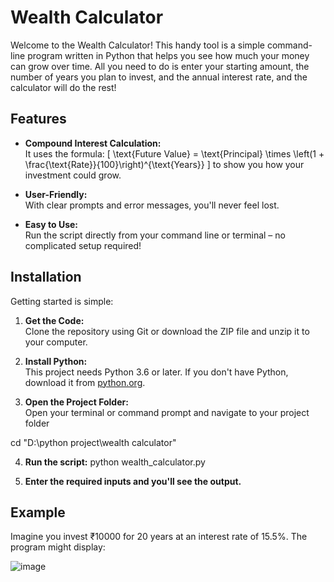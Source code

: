 # Wealth Calculator

Welcome to the Wealth Calculator! This handy tool is a simple command-line program written in Python that helps you see how much your money can grow over time. All you need to do is enter your starting amount, the number of years you plan to invest, and the annual interest rate, and the calculator will do the rest!

## Features

- **Compound Interest Calculation:**  
  It uses the formula:
  \[
  \text{Future Value} = \text{Principal} \times \left(1 + \frac{\text{Rate}}{100}\right)^{\text{Years}}
  \]
  to show you how your investment could grow.
  
- **User-Friendly:**  
  With clear prompts and error messages, you'll never feel lost.
  
- **Easy to Use:**  
  Run the script directly from your command line or terminal – no complicated setup required!

## Installation

Getting started is simple:

1. **Get the Code:**  
   Clone the repository using Git or download the ZIP file and unzip it to your computer.

2. **Install Python:**  
   This project needs Python 3.6 or later. If you don't have Python, download it from [python.org](https://www.python.org/downloads/).

3. **Open the Project Folder:**  
   Open your terminal or command prompt and navigate to your project folder
   
cd "D:\python project\wealth calculator"

4. **Run the script:**
python wealth_calculator.py

5. **Enter the required inputs and you'll see the output.**

## Example
Imagine you invest ₹10000 for 20 years at an interest rate of 15.5%. The program might display:

![image](https://github.com/user-attachments/assets/be84e465-a611-423b-8565-7d6d9bad9b1e)


